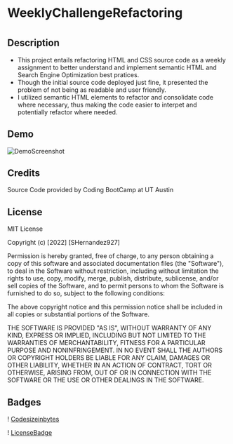 # WeeklyChallengeRefactoring

# <WeeklyChallengeRefactoring>

## Description

- This project entails refactoring HTML and CSS source code as a weekly assignment to better understand and implement semantic HTML and Search Engine Optimization best pratices. 
- Though the initial source code deployed just fine, it presented the problem of not being as readable and user friendly. 
- I utilized semantic HTML elements to refactor and consolidate code where necessary, thus making the code easier to interpet and potentially refactor where needed.

## Demo

![DemoScreenshot](/assets/images/screenshot.png)


## Credits

Source Code provided by Coding BootCamp at UT Austin

## License

MIT License

Copyright (c) [2022] [SHernandez927]

Permission is hereby granted, free of charge, to any person obtaining a copy
of this software and associated documentation files (the "Software"), to deal
in the Software without restriction, including without limitation the rights
to use, copy, modify, merge, publish, distribute, sublicense, and/or sell
copies of the Software, and to permit persons to whom the Software is
furnished to do so, subject to the following conditions:

The above copyright notice and this permission notice shall be included in all
copies or substantial portions of the Software.

THE SOFTWARE IS PROVIDED "AS IS", WITHOUT WARRANTY OF ANY KIND, EXPRESS OR
IMPLIED, INCLUDING BUT NOT LIMITED TO THE WARRANTIES OF MERCHANTABILITY,
FITNESS FOR A PARTICULAR PURPOSE AND NONINFRINGEMENT. IN NO EVENT SHALL THE
AUTHORS OR COPYRIGHT HOLDERS BE LIABLE FOR ANY CLAIM, DAMAGES OR OTHER
LIABILITY, WHETHER IN AN ACTION OF CONTRACT, TORT OR OTHERWISE, ARISING FROM,
OUT OF OR IN CONNECTION WITH THE SOFTWARE OR THE USE OR OTHER DEALINGS IN THE
SOFTWARE.

## Badges

! [Codesizeinbytes](https://img.shields.io/github/languages/code-size/shernandez927/refactoringassignment?style=for-the-badge)

! [LicenseBadge](https://img.shields.io/github/license/shernandez927/refactoringassignment?style=for-the-badge)



